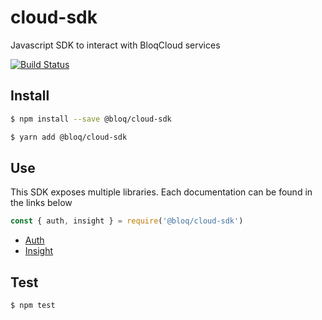 # cloud-sdk
Javascript SDK to interact with BloqCloud services

[![Build Status](https://travis-ci.org/bloq/cloud-sdk.svg?branch=master)](https://travis-ci.org/bloq/cloud-sdk)

## Install

```bash
$ npm install --save @bloq/cloud-sdk
```

```bash
$ yarn add @bloq/cloud-sdk
```

## Use

This SDK exposes multiple libraries. Each documentation can be found in the links below

```javascript
const { auth, insight } = require('@bloq/cloud-sdk')

```

* [Auth](./src/auth/README.md)
* [Insight](./src/insight/README.md)

## Test

```bash
$ npm test
```